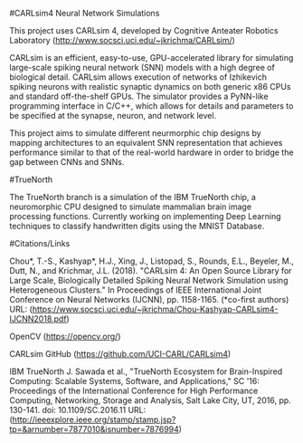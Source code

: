 #CARLsim4 Neural Network Simulations

This project uses CARLsim 4, developed by Cognitive Anteater Robotics Laboratory (http://www.socsci.uci.edu/~jkrichma/CARLsim/)

CARLsim is an efficient, easy-to-use, GPU-accelerated library for simulating large-scale spiking neural network (SNN) models with a high degree of biological detail. CARLsim allows execution of networks of Izhikevich spiking neurons with realistic synaptic dynamics on both generic x86 CPUs and standard off-the-shelf GPUs. The simulator provides a PyNN-like programming interface in C/C++, which allows for details and parameters to be specified at the synapse, neuron, and network level.

This project aims to simulate different neurmorphic chip designs by mapping architectures to an equivalent SNN representation that achieves performance similar to that of the real-world hardware in order to bridge the gap between CNNs and SNNs.

#TrueNorth

The TrueNorth branch is a simulation of the IBM TrueNorth chip, a neuromorphic CPU designed to simulate mammalian brain image processing functions.
Currently working on implementing Deep Learning techniques to classify handwritten digits using the MNIST Database.


#Citations/Links

Chou*, T.-S., Kashyap*, H.J., Xing, J., Listopad, S., Rounds, E.L., Beyeler, M., Dutt, N., and Krichmar, J.L. (2018). "CARLsim 4: An Open Source Library for Large Scale, Biologically Detailed Spiking Neural Network Simulation using Heterogeneous Clusters." In Proceedings of IEEE International Joint Conference on Neural Networks (IJCNN), pp. 1158-1165. (*co-first authors)
URL: (https://www.socsci.uci.edu/~jkrichma/Chou-Kashyap-CARLsim4-IJCNN2018.pdf)

OpenCV
(https://opencv.org/)

CARLsim GitHub
(https://github.com/UCI-CARL/CARLsim4)

IBM TrueNorth
J. Sawada et al., "TrueNorth Ecosystem for Brain-Inspired Computing: Scalable Systems, Software, and Applications," SC '16: Proceedings of the International Conference for High Performance Computing, Networking, Storage and Analysis, Salt Lake City, UT, 2016, pp. 130-141.
doi: 10.1109/SC.2016.11
URL: (http://ieeexplore.ieee.org/stamp/stamp.jsp?tp=&arnumber=7877010&isnumber=7876994)
